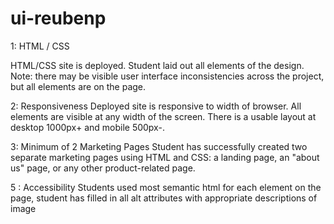 # ui-reubenp

1: HTML / CSS

HTML/CSS site is deployed. Student laid out all elements of the design.
Note: there may be visible user interface inconsistencies across the project, but all elements are on the page.

2: Responsiveness
Deployed site is responsive to width of browser. All elements are visible at any width of the screen.
There is a usable layout at desktop 1000px+ and mobile 500px-.

3: Minimum of 2 Marketing Pages
Student has successfully created two separate marketing pages using HTML and CSS: a landing page, an "about us" page, or any other product-related page.

5 : Accessibility
Students used most semantic html for each element on the page, student has filled in all alt attributes with appropriate descriptions of image
